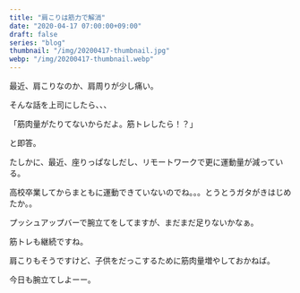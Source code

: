 ```yaml
---
title: "肩こりは筋力で解消"
date: "2020-04-17 07:00:00+09:00"
draft: false
series: "blog"
thumbnail: "/img/20200417-thumbnail.jpg"
webp: "/img/20200417-thumbnail.webp"
---
```


最近、肩こりなのか、肩周りが少し痛い。

そんな話を上司にしたら、、、

「筋肉量がたりてないからだよ。筋トレしたら！？」

と即答。

たしかに、最近、座りっぱなしだし、リモートワークで更に運動量が減っている。

高校卒業してからまともに運動できていないのでね。。。とうとうガタがきはじめたか。。

プッシュアップバーで腕立てをしてますが、まだまだ足りないかなぁ。

筋トレも継続ですね。

肩こりもそうですけど、子供をだっこするために筋肉量増やしておかねば。

今日も腕立てしよーー。
